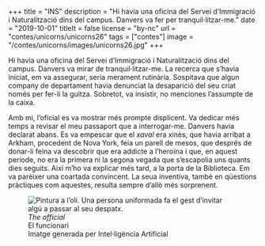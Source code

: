 +++
title = "INS"
description = "Hi havia una oficina del Servei d’Immigració i Naturalització dins del campus. Danvers va fer per tranquil·litzar-me."
date = "2019-10-01"
titleIt = false
license = "by-nc"
url = "contes/unicorns/unicorns26"
tags = ["contes"]
image = "/contes/unicorns/images/unicorns26.jpg"
+++

Hi havia una oficina del Servei d’Immigració i Naturalització dins del campus. Danvers va mirar de tranquil·litzar-me. La recerca que s’havia iniciat, em va assegurar, seria merament rutinària. Sospitava que algun company de departament havia denunciat la desaparició del seu criat només per fer-li la guitza. Sobretot, va insistir, no menciones l’assumpte de la caixa.

Amb mi, l’oficial es va mostrar més prompte displicent. Va dedicar més temps a revisar el meu passaport que a interrogar-me. Danvers havia declarat abans. Es va empescar que el *xaval* era xinès, que havia arribat a Arkham, procedent de Nova York, feia un parell de mesos, que després de donar-li feina va descobrir que era addicte a l’heroïna i que, en aquest període, no era la primera ni la segona vegada que s’escapolia uns quants dies seguits. Així m’ho va explicar més tard, a la porta de la Biblioteca. Em va parèixer una coartada convincent. La seua inventiva, també en qüestions pràctiques com aquestes, resulta sempre d’allò més sorprenent.

<figure class="illustration"><img src="/contes/unicorns/images/unicorns26.jpg" alt="Pintura a l’oli. Una persona uniformada fa el gest d’invitar algú a passar al seu despatx."><figcaption><em>The official</em><br>El funcionari<br><span class="ai-disclaimer">Imatge generada per Intel·ligència Artificial</span></figcaption></figure>

